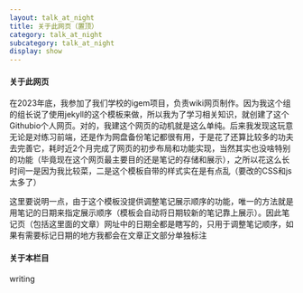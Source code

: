 ```yaml
---
layout: talk_at_night
title: 关于此网页（置顶）
category: talk_at_night
subcategory: talk_at_night
display: show
---
```


<!-- more -->

#### 关于此网页

在2023年底，我参加了我们学校的igem项目，负责wiki网页制作。因为我这个组的组长说了使用jekyll的这个模板来做，所以我为了学习相关知识，就创建了这个Githubio个人网页。对的，我建这个网页的动机就是这么单纯。后来我发现这玩意无论是对练习前端，还是作为网盘备份笔记都很有用，于是花了还算比较多的功夫去完善它，耗时近2个月完成了网页的初步布局和功能实现，当然其实也没啥特别的功能（毕竟现在这个网页最主要目的还是笔记的存储和展示），之所以花这么长时间一是因为我比较菜，二是这个模板自带的样式实在是有点乱（要改的CSS和js太多了）

这里要说明一点，由于这个模板没提供调整笔记展示顺序的功能，唯一的方法就是用笔记的日期来指定展示顺序（模板会自动将日期较新的笔记靠上展示）。因此笔记页（包括这里面的文章）网址中的日期全都是瞎写的，只用于调整笔记顺序，如果有需要标记日期的地方我都会在文章正文部分单独标注

#### 关于本栏目

writing
